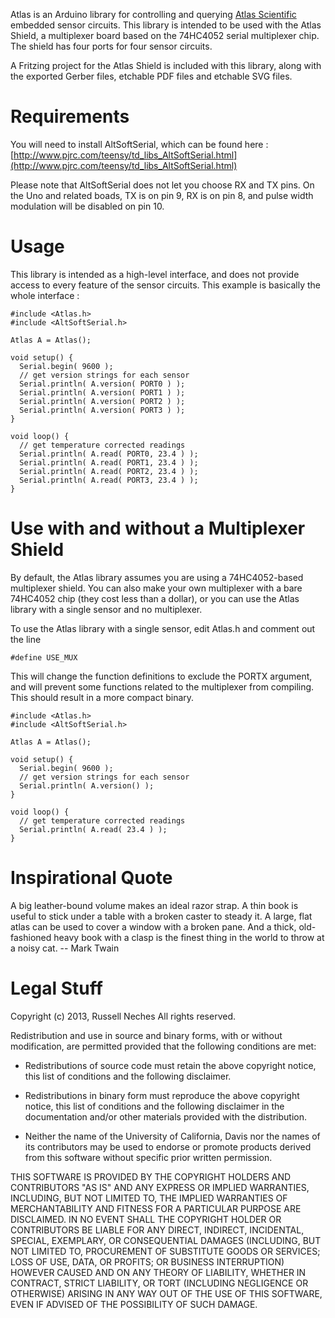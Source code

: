 Atlas is an Arduino library for controlling and querying [Atlas
Scientific](https://www.atlas-scientific.com/) embedded sensor
circuits. This library is intended to be used with the Atlas Shield, a
multiplexer board based on the 74HC4052 serial multiplexer chip. The
shield has four ports for four sensor circuits.

A Fritzing project for the Atlas Shield is included with this library,
along with the exported Gerber files, etchable PDF files and etchable
SVG files.

# Requirements

You will need to install AltSoftSerial, which can be found here : [http://www.pjrc.com/teensy/td_libs_AltSoftSerial.html](http://www.pjrc.com/teensy/td_libs_AltSoftSerial.html)

Please note that AltSoftSerial does not let you choose RX and TX pins.
On the Uno and related boads, TX is on pin 9, RX is on pin 8, and
pulse width modulation will be disabled on pin 10.

# Usage

This library is intended as a high-level interface, and does not
provide access to every feature of the sensor circuits. This example
is basically the whole interface :

    #include <Atlas.h>
    #include <AltSoftSerial.h>
    
    Atlas A = Atlas();
    
    void setup() {
      Serial.begin( 9600 );
      // get version strings for each sensor
      Serial.println( A.version( PORT0 ) );
      Serial.println( A.version( PORT1 ) );
      Serial.println( A.version( PORT2 ) );
      Serial.println( A.version( PORT3 ) );
    }
    
    void loop() {
      // get temperature corrected readings
      Serial.println( A.read( PORT0, 23.4 ) );
      Serial.println( A.read( PORT1, 23.4 ) );
      Serial.println( A.read( PORT2, 23.4 ) );
      Serial.println( A.read( PORT3, 23.4 ) );
    }


# Use with and without a Multiplexer Shield

By default, the Atlas library assumes you are using a 74HC4052-based
multiplexer shield. You can also make your own multiplexer with a bare
74HC4052 chip (they cost less than a dollar), or you can use the Atlas
library with a single sensor and no multiplexer.

To use the Atlas library with a single sensor, edit Atlas.h and
comment out the line 

    #define USE_MUX

This will change the function definitions to exclude the PORTX
argument, and will prevent some functions related to the multiplexer
from compiling. This should result in a more compact binary.

    #include <Atlas.h>
    #include <AltSoftSerial.h>
    
    Atlas A = Atlas();
    
    void setup() {
      Serial.begin( 9600 );
      // get version strings for each sensor
      Serial.println( A.version() );
    }
    
    void loop() {
      // get temperature corrected readings
      Serial.println( A.read( 23.4 ) );
    }


# Inspirational Quote

A big leather-bound volume makes an ideal razor strap. A thin book is
useful to stick under a table with a broken caster to steady it. A
large, flat atlas can be used to cover a window with a broken pane.
And a thick, old-fashioned heavy book with a clasp is the finest thing
in the world to throw at a noisy cat. -- Mark Twain

# Legal Stuff

Copyright (c) 2013, Russell Neches
All rights reserved.

Redistribution and use in source and binary forms, with or without
modification, are permitted provided that the following conditions are
met:

* Redistributions of source code must retain the above copyright 
  notice, this list of conditions and the following disclaimer.

* Redistributions in binary form must reproduce the above
  copyright notice, this list of conditions and the following
  disclaimer in the documentation and/or other materials provided with
  the distribution.

* Neither the name of the University of California, Davis nor the 
  names of its contributors may be used to endorse or promote
  products derived from this software without specific prior written
  permission.

THIS SOFTWARE IS PROVIDED BY THE COPYRIGHT HOLDERS AND CONTRIBUTORS
"AS IS" AND ANY EXPRESS OR IMPLIED WARRANTIES, INCLUDING, BUT NOT
LIMITED TO, THE IMPLIED WARRANTIES OF MERCHANTABILITY AND FITNESS FOR
A PARTICULAR PURPOSE ARE DISCLAIMED. IN NO EVENT SHALL THE COPYRIGHT
HOLDER OR CONTRIBUTORS BE LIABLE FOR ANY DIRECT, INDIRECT, INCIDENTAL,
SPECIAL, EXEMPLARY, OR CONSEQUENTIAL DAMAGES (INCLUDING, BUT NOT
LIMITED TO, PROCUREMENT OF SUBSTITUTE GOODS OR SERVICES; LOSS OF USE,
DATA, OR PROFITS; OR BUSINESS INTERRUPTION) HOWEVER CAUSED AND ON ANY
THEORY OF LIABILITY, WHETHER IN CONTRACT, STRICT LIABILITY, OR TORT
(INCLUDING NEGLIGENCE OR OTHERWISE) ARISING IN ANY WAY OUT OF THE USE
OF THIS SOFTWARE, EVEN IF ADVISED OF THE POSSIBILITY OF SUCH DAMAGE.

